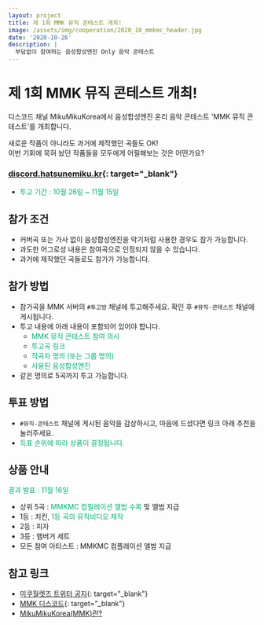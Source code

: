 ```yaml
---
layout: project
title: 제 1회 MMK 뮤직 콘테스트 개최!
image: /assets/img/cooperation/2020_10_mmkmc_header.jpg
date: '2020-10-26'
description: |
  부담없이 참여하는 음성합성엔진 Only 음악 콘테스트
---
```



# 제 1회 MMK 뮤직 콘테스트 개최!

디스코드 채널 MikuMikuKorea에서 음성합성엔진 온리 음악 콘테스트 'MMK 뮤직 콘테스트'를 개최합니다.

새로운 작품이 아니라도 과거에 제작했던 곡들도 OK!  
이번 기회에 묵혀 놨던 작품들을 모두에게 어필해보는 것은 어떤가요?

### [discord.hatsunemiku.kr](https://discord.hatsunemiku.kr){: target="_blank"}
* <span style="color: #00AF75;">투고 기간 : 10월 26일 ~ 11월 15일</span>

## 참가 조건
- 커버곡 또는 가사 없이 음성합성엔진을 악기처럼 사용한 경우도 참가 가능합니다.
- 과도한 어그로성 내용은 참여곡으로 인정되지 않을 수 있습니다.
- 과거에 제작했던 곡들로도 참가가 가능합니다.

## 참가 방법
- 참가곡을 MMK 서버의 `#투고방` 채널에 투고해주세요. 확인 후 `#뮤직-콘테스트` 채널에 게시됩니다.
- 투고 내용에 아래 내용이 포함되어 있어야 합니다.
  - <span style="color: #00AF75;">MMK 뮤직 콘테스트 참여 의사</span>
  - <span style="color: #00AF75;">투고곡 링크</span>
  - <span style="color: #00AF75;">작곡자 명의 (또는 그룹 명의)</span>
  - <span style="color: #00AF75;">사용된 음성합성엔진</span>
- 같은 명의로 5곡까지 투고 가능합니다.

## 투표 방법
- `#뮤직-콘테스트` 채널에 게시된 음악을 감상하시고, 마음에 드셨다면 링크 아래 추천을 눌러주세요.
- <span style="color: #00AF75;">득표 순위에 따라 상품이 결정됩니다.</span>

## 상품 안내
<span style="color: #00AF75;">결과 발표 : 11월 16일</span>

- 상위 5곡 : <span style="color: #00AF75;">MMKMC 컴필레이션 앨범 수록</span> 및 앨범 지급
- 1등 : 치킨, <span style="color: #00AF75;">1등 곡의 뮤직비디오 제작</span>
- 2등 : 피자
- 3등 : 햄버거 세트
- 모든 참여 아티스트 : MMKMC 컴플레이션 앨범 지급


## 참고 링크
- [미쿠월렛즈 트위터 공지](https://twitter.com/MikuWallets/status/1320715828967342080){: target="_blank"}
- [MMK 디스코드](https://discord.hatsunemiku.kr){: target="_blank"}
- [MikuMikuKorea(MMK)란?](/projects/discord-mikumikukorea)